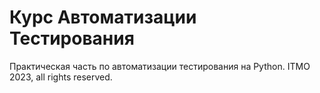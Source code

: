 # Курс Автоматизации Тестирования
Практическая часть по автоматизации тестирования на Python. ITMO 2023, all rights reserved.
